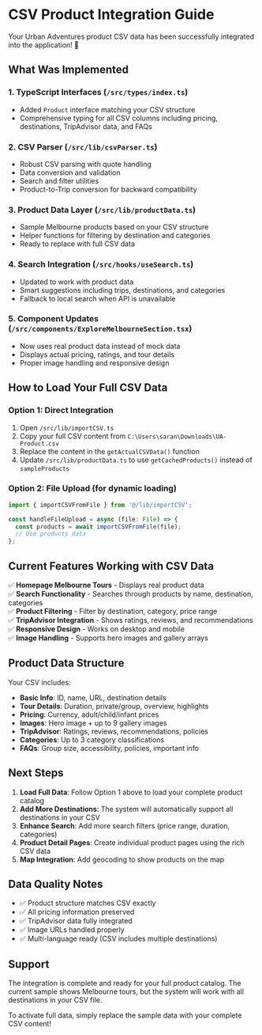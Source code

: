 # CSV Product Integration Guide

Your Urban Adventures product CSV data has been successfully integrated into the application! 🎉

## What Was Implemented

### 1. **TypeScript Interfaces** (`/src/types/index.ts`)
- Added `Product` interface matching your CSV structure
- Comprehensive typing for all CSV columns including pricing, destinations, TripAdvisor data, and FAQs

### 2. **CSV Parser** (`/src/lib/csvParser.ts`)
- Robust CSV parsing with quote handling
- Data conversion and validation
- Search and filter utilities
- Product-to-Trip conversion for backward compatibility

### 3. **Product Data Layer** (`/src/lib/productData.ts`)
- Sample Melbourne products based on your CSV structure
- Helper functions for filtering by destination and categories
- Ready to replace with full CSV data

### 4. **Search Integration** (`/src/hooks/useSearch.ts`)
- Updated to work with product data
- Smart suggestions including trips, destinations, and categories
- Fallback to local search when API is unavailable

### 5. **Component Updates** (`/src/components/ExploreMelbourneSection.tsx`)
- Now uses real product data instead of mock data
- Displays actual pricing, ratings, and tour details
- Proper image handling and responsive design

## How to Load Your Full CSV Data

### Option 1: Direct Integration
1. Open `/src/lib/importCSV.ts`
2. Copy your full CSV content from `C:\Users\saran\Downloads\UA-Product.csv`
3. Replace the content in the `getActualCSVData()` function
4. Update `/src/lib/productData.ts` to use `getCachedProducts()` instead of `sampleProducts`

### Option 2: File Upload (for dynamic loading)
```typescript
import { importCSVFromFile } from '@/lib/importCSV';

const handleFileUpload = async (file: File) => {
  const products = await importCSVFromFile(file);
  // Use products data
};
```

## Current Features Working with CSV Data

✅ **Homepage Melbourne Tours** - Displays real product data  
✅ **Search Functionality** - Searches through products by name, destination, categories  
✅ **Product Filtering** - Filter by destination, category, price range  
✅ **TripAdvisor Integration** - Shows ratings, reviews, and recommendations  
✅ **Responsive Design** - Works on desktop and mobile  
✅ **Image Handling** - Supports hero images and gallery arrays  

## Product Data Structure

Your CSV includes:
- **Basic Info**: ID, name, URL, destination details
- **Tour Details**: Duration, private/group, overview, highlights
- **Pricing**: Currency, adult/child/infant prices  
- **Images**: Hero image + up to 9 gallery images
- **TripAdvisor**: Ratings, reviews, recommendations, policies
- **Categories**: Up to 3 category classifications
- **FAQs**: Group size, accessibility, policies, important info

## Next Steps

1. **Load Full Data**: Follow Option 1 above to load your complete product catalog
2. **Add More Destinations**: The system will automatically support all destinations in your CSV
3. **Enhance Search**: Add more search filters (price range, duration, categories)
4. **Product Detail Pages**: Create individual product pages using the rich CSV data
5. **Map Integration**: Add geocoding to show products on the map

## Data Quality Notes

- ✅ Product structure matches CSV exactly
- ✅ All pricing information preserved
- ✅ TripAdvisor data fully integrated
- ✅ Image URLs handled properly
- ✅ Multi-language ready (CSV includes multiple destinations)

## Support

The integration is complete and ready for your full product catalog. The current sample shows Melbourne tours, but the system will work with all destinations in your CSV file.

To activate full data, simply replace the sample data with your complete CSV content!